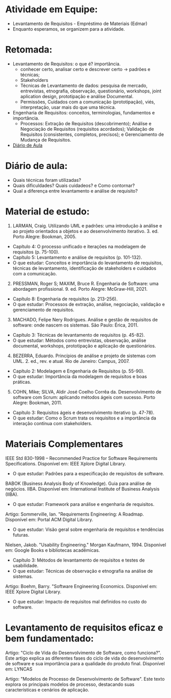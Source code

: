 # Atividade em Equipe:
  - Levantamento de Requisitos - Empréstimo de Materiais (Edmar)
  - Enquanto esperamos, se organizem para a atividade.

# Retomada:
  - Levantamento de Requisitos: o que é? importância.
    - conhecer certo, analisar certo e descrever certo → padrões e técnicas;
    - Stakeholders
    - Técnicas de Levantamento de dados: pesquisa de mercado, entrevistas, etnografia, observação, questionário, workshops, joint aplication design, prototipação e análise Documental.
    - Permissões, Cuidados com a comunicação (prototipação), viés, interpretação, usar mais do que uma técnica.
  - Engenharia de Requisitos: conceitos, terminologias, fundamentos e importância.
    - Processos: Extração de Requisitos (descobrimento); Análise e Negociação de Requisitos (requisitos acordados); Validação de Requisitos (consistentes, completos, precisos); e Gerenciamento de Mudança de Requisitos.
  - [Diário de Aula](https://github.com/heliokamakawa/aula/blob/main/carreiras.md)

# Diário de aula:
  - Quais técnicas foram utilizadas?
  - Quais dificuldades? Quais cuidadeos? e Como contornar? 
  - Qual a diferença entre levantamento e análise de requisito?

# Material de estudo: 
1. LARMAN, Craig. Utilizando UML e padrões: uma introdução à análise e ao projeto orientados a objetos e ao desenvolvimento iterativo. 3. ed. Porto Alegre: Bookman, 2005.
  - Capítulo 4: O processo unificado e iterações na modelagem de requisitos (p. 75-100).
  - Capítulo 5: Levantamento e análise de requisitos (p. 101-132).
  - O que estudar: Conceitos e importância do levantamento de requisitos, técnicas de levantamento, identificação de stakeholders e cuidados com a comunicação.


2. PRESSMAN, Roger S; MAXIM, Bruce R. Engenharia de Software: uma abordagem profissional. 9. ed. Porto Alegre: McGraw-Hill, 2021.
  - Capítulo 8: Engenharia de requisitos (p. 213-256).
  - O que estudar: Processos de extração, análise, negociação, validação e gerenciamento de requisitos.


3. MACHADO, Felipe Nery Rodrigues. Análise e gestão de requisitos de software: onde nascem os sistemas. São Paulo: Érica, 2011.
  - Capítulo 3: Técnicas de levantamento de requisitos (p. 45-82).
  - O que estudar: Métodos como entrevistas, observação, análise documental, workshops, prototipação e aplicação de questionários.


4. BEZERRA, Eduardo. Princípios de análise e projeto de sistemas com UML. 2. ed., rev. e atual. Rio de Janeiro: Campus, 2007.
  - Capítulo 2: Modelagem e Engenharia de Requisitos (p. 55-90).
  - O que estudar: Importância da modelagem de requisitos e boas práticas.


5. COHN, Mike; SILVA, Aldir José Coelho Corrêa da. Desenvolvimento de software com Scrum: aplicando métodos ágeis com sucesso. Porto Alegre: Bookman, 2011.
  - Capítulo 3: Requisitos ágeis e desenvolvimento iterativo (p. 47-78).
  - O que estudar: Como o Scrum trata os requisitos e a importância da interação contínua com stakeholders.

# Materiais Complementares

IEEE Std 830-1998 – Recommended Practice for Software Requirements Specifications. Disponível em: IEEE Xplore Digital Library.
  - O que estudar: Padrões para a especificação de requisitos de software.


BABOK (Business Analysis Body of Knowledge). Guia para análise de negócios. IIBA. Disponível em: International Institute of Business Analysis (IIBA).
  - O que estudar: Framework para análise e engenharia de requisitos.


Artigo: Sommerville, Ian. "Requirements Engineering: A Roadmap. Disponível em: Portal ACM Digital Library.
  - O que estudar: Visão geral sobre engenharia de requisitos e tendências futuras.


Nielsen, Jakob. "Usability Engineering." Morgan Kaufmann, 1994. Disponível em: Google Books e bibliotecas acadêmicas.
  - Capítulo 3: Métodos de levantamento de requisitos e testes de usabilidade.
  - O que estudar: Técnicas de observação e etnografia na análise de sistemas.


Artigo: Boehm, Barry. "Software Engineering Economics. Disponível em: IEEE Xplore Digital Library.
  - O que estudar: Impacto de requisitos mal definidos no custo do software.

# Levantamento de requisitos eficaz e bem fundamentado:

Artigo: "Ciclo de Vida do Desenvolvimento de Software, como funciona?". Este artigo explica as diferentes fases do ciclo de vida do desenvolvimento de software e sua importância para a qualidade do produto final. Disponível em: 
LYNCAS


Artigo: "Modelos de Processo de Desenvolvimento de Software". Este texto explora os principais modelos de processo, destacando suas características e cenários de aplicação.
